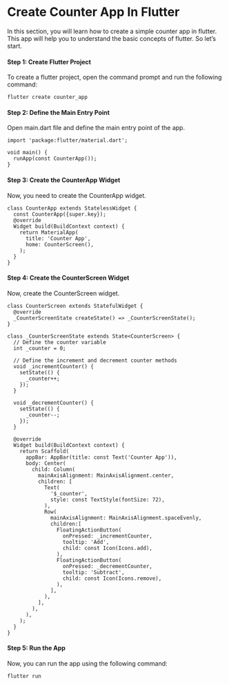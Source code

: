 # Create Counter App In Flutter
In this section, you will learn how to create a simple counter app in flutter. This app will help you to understand the basic concepts of flutter. So let’s start.

#### Step 1: Create Flutter Project
To create a flutter project, open the command prompt and run the following command:

`flutter create counter_app`

#### Step 2: Define the Main Entry Point
Open main.dart file and define the main entry point of the app.

```
import 'package:flutter/material.dart';

void main() {
  runApp(const CounterApp());
}
```

#### Step 3: Create the CounterApp Widget
Now, you need to create the CounterApp widget.

```
class CounterApp extends StatelessWidget {
  const CounterApp({super.key});
  @override
  Widget build(BuildContext context) {
    return MaterialApp(
      title: 'Counter App',
      home: CounterScreen(),
    );
  }
}
```

#### Step 4: Create the CounterScreen Widget
Now, create the CounterScreen widget.

```
class CounterScreen extends StatefulWidget {
  @override
  _CounterScreenState createState() => _CounterScreenState();
}

class _CounterScreenState extends State<CounterScreen> {
  // Define the counter variable
  int _counter = 0;

  // Define the increment and decrement counter methods
  void _incrementCounter() {
    setState(() {
      _counter++;
    });
  }

  void _decrementCounter() {
    setState(() {
      _counter--;
    });
  }

  @override
  Widget build(BuildContext context) {
    return Scaffold(
      appBar: AppBar(title: const Text('Counter App')),
      body: Center(
        child: Column(
          mainAxisAlignment: MainAxisAlignment.center,
          children: [
            Text(
              '$_counter',
              style: const TextStyle(fontSize: 72),
            ),
            Row(
              mainAxisAlignment: MainAxisAlignment.spaceEvenly,
              children:[
                FloatingActionButton(
                  onPressed: _incrementCounter,
                  tooltip: 'Add',
                  child: const Icon(Icons.add),
                ),
                FloatingActionButton(
                  onPressed: _decrementCounter,
                  tooltip: 'Subtract',
                  child: const Icon(Icons.remove),
                ),
              ],
            ),
          ],
        ),
      ),
    );
  }
}
```

#### Step 5: Run the App
Now, you can run the app using the following command:

`flutter run`